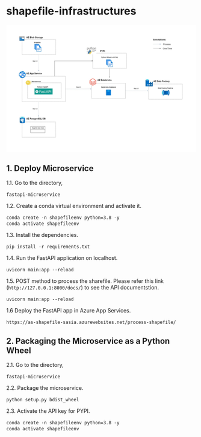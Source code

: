 # shapefile-infrastructures
![DRIVE](Process.jpg)


## 1. Deploy Microservice

1.1. Go to the directory,

```shell
fastapi-microservice
```

1.2. Create a conda virtual environment and activate it.

```shell
conda create -n shapefileenv python=3.8 -y
conda activate shapefileenv
```

1.3. Install the dependencies.

```shell
pip install -r requirements.txt
```

1.4. Run the FastAPI application on localhost.

```shell
uvicorn main:app --reload 
```

1.5. POST method to process the sharefile. Please refer this link (`http://127.0.0.1:8000/docs/`) to see the API documentstion.

```shell
uvicorn main:app --reload 
```

1.6 Deploy the FastAPI app in Azure App Services.

```shell
https://as-shapefile-sasia.azurewebsites.net/process-shapefile/
```

## 2. Packaging the Microservice as a Python Wheel

2.1. Go to the directory,

```shell
fastapi-microservice
```

2.2. Package the microservice.

```shell
python setup.py bdist_wheel
```

2.3. Activate the API key for PYPI.

```shell
conda create -n shapefileenv python=3.8 -y
conda activate shapefileenv
```